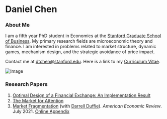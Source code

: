 # Daniel Chen
### About Me
I am a fifth year PhD student in Economics at the [Stanford Graduate School of Business](https://www.gsb.stanford.edu/programs/phd/academic-experience/students/daniel-chen). My primary research fields are microeconomic theory and finance. I am interested in problems related to market structure, dynamic games, mechanism design, and the strategic avoidance of price impact. 

Contact me at dtchen@stanford.edu. Here is a link to my [Curriculum Vitae](https://dtc1995.github.io/CVJun2022.pdf).


![Image](https://dtc1995.github.io/danielchenpic.png)

### Research Papers
1. [Optimal Design of a Financial Exchange: An Implementation Result](https://dtc1995.github.io/MainJun13OptFin.pdf) 
1. [The Market for Attention](https://drive.google.com/file/d/1pgOcnkTeMeXF14Fo2zU1O3j5iJUU8LRS/view?usp=sharing)
2. [Market Fragmentation](https://www.gsb.stanford.edu/sites/default/files/paper-or-publication/aer.marketfrag.pdf) (with [Darrell Duffie](https://www.darrellduffie.com)). *American Economic Review*. July 2021. [Online Appendix](https://dtc1995.github.io/ChenDuffieOnlineAppendixFeb2021.pdf)

